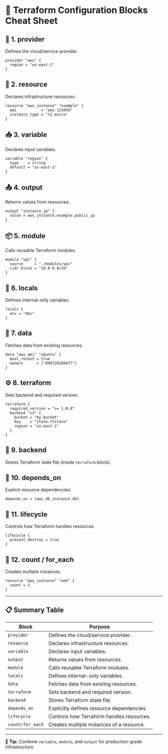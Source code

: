 # 📘 Terraform Configuration Blocks Cheat Sheet

## 🔧 1. provider
Defines the cloud/service provider.
```hcl
provider "aws" {
  region = "us-east-1"
}
```

## 🧱 2. resource
Declares infrastructure resources.
```hcl
resource "aws_instance" "example" {
  ami           = "ami-123456"
  instance_type = "t2.micro"
}
```

## 📥 3. variable
Declares input variables.
```hcl
variable "region" {
  type    = string
  default = "us-east-1"
}
```

## 📤 4. output
Returns values from resources.
```hcl
output "instance_ip" {
  value = aws_instance.example.public_ip
}
```

## 📦 5. module
Calls reusable Terraform modules.
```hcl
module "vpc" {
  source     = "./modules/vpc"
  cidr_block = "10.0.0.0/16"
}
```

## 🧮 6. locals
Defines internal-only variables.
```hcl
locals {
  env = "dev"
}
```

## 📡 7. data
Fetches data from existing resources.
```hcl
data "aws_ami" "ubuntu" {
  most_recent = true
  owners      = ["099720109477"]
}
```

## ⚙️ 8. terraform
Sets backend and required version.
```hcl
terraform {
  required_version = ">= 1.0.0"
  backend "s3" {
    bucket = "my-bucket"
    key    = "state.tfstate"
    region = "us-east-1"
  }
}
```

## 📂 9. backend
Stores Terraform state file (inside `terraform` block).

## 🔗 10. depends_on
Explicit resource dependencies.
```hcl
depends_on = [aws_db_instance.db]
```

## 🔁 11. lifecycle
Controls how Terraform handles resources.
```hcl
lifecycle {
  prevent_destroy = true
}
```

## 🔢 12. count / for_each
Creates multiple instances.
```hcl
resource "aws_instance" "web" {
  count = 3
}
```

---

## 📋 Summary Table

| **Block**       | **Purpose**                                      |
|------------------|--------------------------------------------------|
| `provider`       | Defines the cloud/service provider.             |
| `resource`       | Declares infrastructure resources.              |
| `variable`       | Declares input variables.                       |
| `output`         | Returns values from resources.                  |
| `module`         | Calls reusable Terraform modules.               |
| `locals`         | Defines internal-only variables.                |
| `data`           | Fetches data from existing resources.           |
| `terraform`      | Sets backend and required version.              |
| `backend`        | Stores Terraform state file.                    |
| `depends_on`     | Explicitly defines resource dependencies.       |
| `lifecycle`      | Controls how Terraform handles resources.       |
| `count/for_each` | Creates multiple instances of a resource.       |

---

📝 **Tip:** Combine `variable`, `module`, and `output` for production-grade infrastructure.
